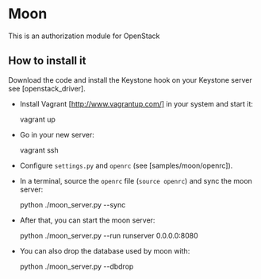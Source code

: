 Moon
====

This is an authorization module for OpenStack

How to install it
----------------
Download the code and install the Keystone hook on your Keystone server see [openstack_driver].

- Install Vagrant [http://www.vagrantup.com/] in your system and start it:

    vagrant up

- Go in your new server:

    vagrant ssh

- Configure `settings.py` and `openrc` (see [samples/moon/openrc]).
- In a terminal, source the `openrc` file (`source openrc`) and sync the moon server:

    python ./moon_server.py --sync

- After that, you can start the moon server:

    python ./moon_server.py --run runserver 0.0.0.0:8080

- You can also drop the database used by moon with:

    python ./moon_server.py --dbdrop
